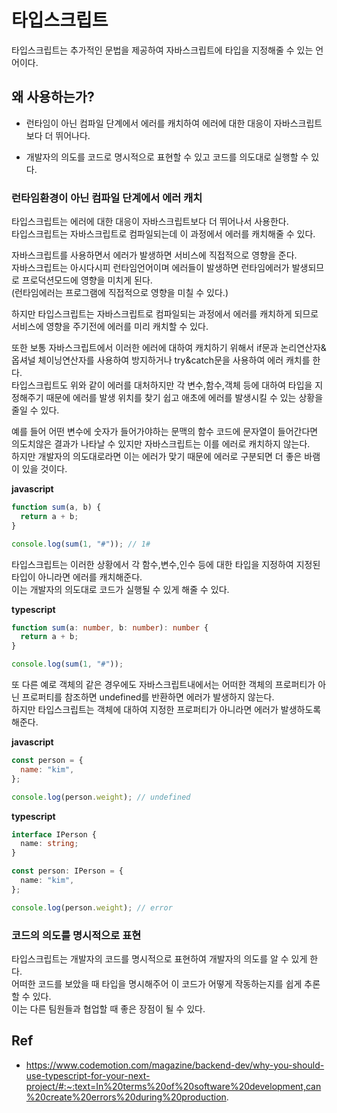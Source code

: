 # 타입스크립트

타입스크립트는 추가적인 문법을 제공하여 자바스크립트에 타입을 지정해줄 수 있는 언어이다.

## 왜 사용하는가?

- 런타임이 아닌 컴파일 단계에서 에러를 캐치하여 에러에 대한 대응이 자바스크립트보다 더 뛰어나다.

- 개발자의 의도를 코드로 명시적으로 표현할 수 있고 코드를 의도대로 실행할 수 있다.

### 런타임환경이 아닌 컴파일 단계에서 에러 캐치

타입스크립트는 에러에 대한 대응이 자바스크립트보다 더 뛰어나서 사용한다.  
타입스크립트는 자바스크립트로 컴파일되는데 이 과정에서 에러를 캐치해줄 수 있다.

자바스크립트를 사용하면서 에러가 발생하면 서비스에 직접적으로 영향을 준다.  
자바스크립트는 아시다시피 런타임언어이며 에러들이 발생하면 런타임에러가 발생되므로 프로덕션모드에 영향을 미치게 된다.  
(런타임에러는 프로그램에 직접적으로 영향을 미칠 수 있다.)

하지만 타입스크립트는 자바스크립트로 컴파일되는 과정에서 에러를 캐치하게 되므로 서비스에 영향을 주기전에 에러를 미리 캐치할 수 있다.

또한 보통 자바스크립트에서 이러한 에러에 대하여 캐치하기 위해서 if문과 논리연산자&옵셔널 체이닝연산자를 사용하여 방지하거나 try&catch문을 사용하여 에러 캐치를 한다.  
타입스크립트도 위와 같이 에러를 대처하지만 각 변수,함수,객체 등에 대하여 타입을 지정해주기 때문에 에러를 발생 위치를 찾기 쉽고 애초에 에러를 발생시킬 수 있는 상황을 줄일 수 있다.

예를 들어 어떤 변수에 숫자가 들어가야하는 문맥의 함수 코드에 문자열이 들어간다면 의도치않은 결과가 나타날 수 있지만 자바스크립트는 이를 에러로 캐치하지 않는다.  
하지만 개발자의 의도대로라면 이는 에러가 맞기 때문에 에러로 구분되면 더 좋은 바램이 있을 것이다.

**javascript**

```js
function sum(a, b) {
  return a + b;
}

console.log(sum(1, "#")); // 1#
```

타입스크립트는 이러한 상황에서 각 함수,변수,인수 등에 대한 타입을 지정하여 지정된 타입이 아니라면 에러를 캐치해준다.  
이는 개발자의 의도대로 코드가 실행될 수 있게 해줄 수 있다.

**typescript**

```ts
function sum(a: number, b: number): number {
  return a + b;
}

console.log(sum(1, "#"));
```

또 다른 예로 객체의 같은 경우에도 자바스크립트내에서는 어떠한 객체의 프로퍼티가 아닌 프로퍼티를 참조하면 undefined를 반환하면 에러가 발생하지 않는다.  
하지만 타입스크립트는 객체에 대하여 지정한 프로퍼티가 아니라면 에러가 발생하도록 해준다.

**javascript**

```js
const person = {
  name: "kim",
};

console.log(person.weight); // undefined
```

**typescript**

```ts
interface IPerson {
  name: string;
}

const person: IPerson = {
  name: "kim",
};

console.log(person.weight); // error
```

### 코드의 의도를 명시적으로 표현

타입스크립트는 개발자의 코드를 명시적으로 표현하여 개발자의 의도를 알 수 있게 한다.  
어떠한 코드를 보았을 때 타입을 명시해주어 이 코드가 어떻게 작동하는지를 쉽게 추론할 수 있다.  
이는 다른 팀원들과 협업할 때 좋은 장점이 될 수 있다.

## Ref

- https://www.codemotion.com/magazine/backend-dev/why-you-should-use-typescript-for-your-next-project/#:~:text=In%20terms%20of%20software%20development,can%20create%20errors%20during%20production.
